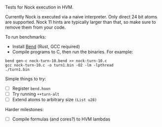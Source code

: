 Tests for Nock execution in HVM.

Currently Nock is executed via a naive interpreter. Only direct 24 bit atoms are supported. Nock 11 hints are typically larger than that, so make sure to remove them from your code.

To run benchmarks:
  - Install [Bend](https://github.com/HigherOrderCO/Bend/tree/main) (Rust, GCC required)
  - Compile programs to C, then run the binaries. For example:
  
  ```
  bend gen-c nock-turn-10.bend >> nock-turn-10.c
  gcc nock-turn-10.c -o turn1.bin -O2 -lm -lpthread
  ./turn1.bin
  ```

Simple things to try:
  - [ ] Register `bend.hoon`
  - [ ] Try running `++turn-alt`
  - [ ] Extend atoms to arbitrary size `(List u28)`

Harder milestones:
  - [ ] Compile formulas (and cores?) to HVM lambdas